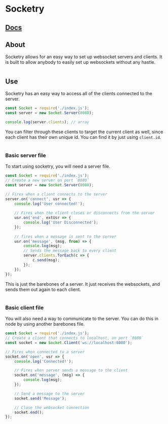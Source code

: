 # Socketry 
## [Docs](https://playby.github.io/Socketry/)

## About

Socketry allows for an easy way to set up websocket servers and clients. It is built to allow anybody to easily set up websockets without any hastle. 
#
## Use
Socketry has an easy way to access all of the clients connected to the server.<br/>
```js
const Socket = require('./index.js');
const server = new Socket.Server(8080);

console.log(server.clients); // array
```
You can filter through these clients to target the current client as well, since each client has their own unique id. You can find it by just using `client.id`.<br/>
#
### Basic server file
To start using socketry, you will need a server file. <br/>
```js
const Socket = require('./index.js');
// Create a new server on port `8080`
const server = new Socket.Server(8080);

// Fires when a client connects to the server
server.on('connect', usr => {
    console.log('User connected!');
    
    // Fires when the client closes or disconnects from the server
    usr.on('end', extUsr => {
        console.log('User Disconnected');
    });
    
    // fires when a message is sent to the server
    usr.on('message', (msg, from) => {
        console.log(msg);
        // Sends the message back to every client
        server.clients.forEach(c => {
            c.send(msg);
        });
    });
});
```
This is just the barebones of a server. It just receives the websockets, and sends them out again to each client.
#
### Basic client file
You will also need a way to communicate to the server. You can do this in node by using another barebones file.
```js
const Socket = require('./index.js');
// Create a client that connects to localhost, on port `8080`
const socket = new Socket.Client('ws://localhost:8080');

// Fires when connected to a server
socket.on('open', usr => {
    console.log('Connected!');

    // Fires when server sends a message to the client
    socket.on('message', (msg) => {
        console.log(msg);
    });

    // Send a message to the server
    socket.send('Message');

    // Close the websocket connection
    socket.end();
});
```

#